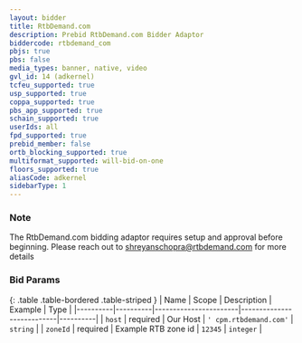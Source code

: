 ```yaml
---
layout: bidder
title: RtbDemand.com
description: Prebid RtbDemand.com Bidder Adaptor
biddercode: rtbdemand_com
pbjs: true
pbs: false
media_types: banner, native, video
gvl_id: 14 (adkernel)
tcfeu_supported: true
usp_supported: true
coppa_supported: true
pbs_app_supported: true
schain_supported: true
userIds: all
fpd_supported: true
prebid_member: false
ortb_blocking_supported: true
multiformat_supported: will-bid-on-one
floors_supported: true
aliasCode: adkernel
sidebarType: 1
---
```


### Note

The RtbDemand.com bidding adaptor requires setup and approval before beginning. Please reach out to <shreyanschopra@rtbdemand.com> for more details

### Bid Params

{: .table .table-bordered .table-striped }
| Name     | Scope    | Description           | Example                   | Type     |
|----------|----------|-----------------------|---------------------------|----------|
| `host`   | required | Our Host | `' cpm.rtbdemand.com'` | `string` |
| `zoneId` | required | Example RTB zone id           | `12345`                 | `integer` |
